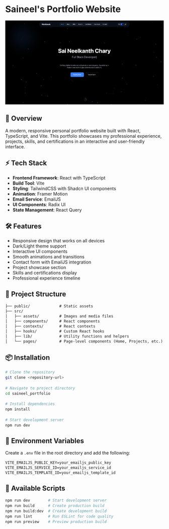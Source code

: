 # Saineel's Portfolio Website

<a href="https://www.saineel.vercel.app">![Portfolio Banner](./src/assets/banner.png)</a>


## 🚀 Overview
A modern, responsive personal portfolio website built with React, TypeScript, and Vite. This portfolio showcases my professional experience, projects, skills, and certifications in an interactive and user-friendly interface.

## ⚡ Tech Stack
- **Frontend Framework**: React with TypeScript
- **Build Tool**: Vite
- **Styling**: TailwindCSS with Shadcn UI components
- **Animation**: Framer Motion
- **Email Service**: EmailJS
- **UI Components**: Radix UI
- **State Management**: React Query

## 🛠️ Features
- Responsive design that works on all devices
- Dark/Light theme support
- Interactive UI components
- Smooth animations and transitions
- Contact form with EmailJS integration
- Project showcase section
- Skills and certifications display
- Professional experience timeline

## 🎨 Project Structure

```plaintext
├── public/             # Static assets
├── src/
│   ├── assets/         # Images and media files
│   ├── components/     # React components
│   ├── contexts/       # React contexts
│   ├── hooks/          # Custom React hooks
│   ├── lib/            # Utility functions and helpers
│   └── pages/          # Page-level components (Home, Projects, etc.)
```

## 📦 Installation

```bash
# Clone the repository
git clone <repository-url>

# Navigate to project directory
cd saineel_portfolio

# Install dependencies
npm install

# Start development server
npm run dev
```

## 🔧 Environment Variables

Create a `.env` file in the root directory and add the following:

```plaintext
VITE_EMAILJS_PUBLIC_KEY=your_emailjs_public_key
VITE_EMAILJS_SERVICE_ID=your_emailjs_service_id
VITE_EMAILJS_TEMPLATE_ID=your_emailjs_template_id
```

## 📜 Available Scripts
```bash
npm run dev        # Start development server
npm run build      # Create production build
npm run build:dev  # Create development build
npm run lint       # Run ESLint for code quality
npm run preview    # Preview production build
```

